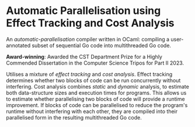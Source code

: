 # Automatic Parallelisation using Effect Tracking and Cost Analysis 

An _automatic-parallelisation_ compiler written in OCaml: compiling a user-annotated subset of sequential Go code into multithreaded Go code. 

**Award-winning**: Awarded the CST Department Prize for a Highly Commended Dissertation in the Computer Science Tripos for Part II 2023. 

Utilises a mixture of _effect tracking_ and _cost analysis_. Effect tracking determines whether two blocks of code can be run concurrently without interfering. Cost analysis combines _static_ and _dynamic_ analysis, to estimate both data-structure sizes and execution times for programs. This allows us to estimate whether parallelising two blocks of code will provide a runtime improvement. If blocks of code can be parallelised to reduce the program's runtime without interfering with each other, they are compiled into their parallelised form in the resulting multithreaded Go code.
